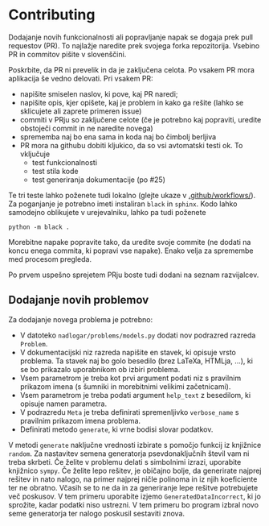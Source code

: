 # Contributing

Dodajanje novih funkcionalnosti ali popravljanje napak se dogaja prek
pull requestov (PR). To najlažje naredite prek svojega forka repozitorija.
Vsebino PR in commitov pišite v slovenščini.

Poskrbite, da PR ni prevelik in da je zaključena celota. Po vsakem PR mora aplikacija še vedno
delovati. Pri vsakem PR:

* napišite smiselen naslov, ki pove, kaj PR naredi;
* napišite opis, kjer opišete, kaj je problem in kako ga rešite (lahko se sklicujete ali zaprete
  primeren issue)
* commiti v PRju so zaključene celote (če je potrebno kaj popraviti, uredite obstoječi commit in
  ne naredite novega)
* sprememba naj bo ena sama in koda naj bo čimbolj berljiva
* PR mora na githubu dobiti kljukico, da so vsi avtomatski testi ok. To vključuje
  - test funkcionalnosti
  - test stila kode
  - test generiranja dokumentacije (po #25)

Te tri teste lahko poženete tudi lokalno (glejte ukaze v [.github/workflows/](.github/workflows/)).
Za poganjanje je potrebno imeti instaliran `black` in `sphinx`. Kodo lahko samodejno oblikujete v
urejevalniku, lahko pa tudi poženete

    python -m black .

Morebitne napake popravite tako, da uredite svoje commite (ne dodati na koncu enega commita, ki
popravi vse napake). Enako velja za spremembe med procesom pregleda.

Po prvem uspešno sprejetem PRju boste tudi dodani na seznam razvijalcev.

## Dodajanje novih problemov

Za dodajanje novega problema je potrebno:

- V datoteko `nadlogar/problems/models.py` dodati nov podrazred razreda `Problem`.
- V dokumentacijski niz razreda napišite en stavek, ki opisuje vrsto problema. Ta stavek naj bo golo besedilo (brez LaTeXa, HTMLja, …), ki se bo prikazalo uporabnikom ob izbiri problema.
- Vsem parametrom je treba kot prvi argument podati niz s pravilnim prikazom imena (s šumniki in morebitnimi velikimi začetnicami).
- Vsem parametrom je treba podati argument `help_text` z besedilom, ki opisuje namen parametra.
- V podrazredu `Meta` je treba definirati spremenljivko `verbose_name` s pravilnim prikazom imena problema.
- Definirati metodo `generate`, ki vrne bodisi slovar podatkov.

V metodi `generate` naključne vrednosti izbirate s pomočjo funkcij iz knjižnice `random`. Za nastavitev semena generatorja psevdonaključnih števil vam ni treba skrbeti. Če želite v problemu delati s simbolnimi izrazi, uporabite knjižnico `sympy`. Če želite lepo rešitev, je običajno bolje, da generirate najprej rešitev in nato nalogo, na primer najprej ničle polinoma in iz njih koeficiente ter ne obratno. Včasih se to ne da in za generiranje lepe rešitve potrebujete več poskusov. V tem primeru uporabite izjemo `GeneratedDataIncorrect`, ki jo sprožite, kadar podatki niso ustrezni. V tem primeru bo program izbral novo seme generatorja ter nalogo poskusil sestaviti znova.
